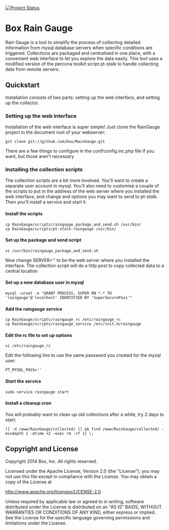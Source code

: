 [![Project Status](http://opensource.box.com/badges/maintenance.svg)](http://opensource.box.com/badges)

Box Rain Gauge
==============

Rain Gauge is a tool to simplify the process of collecting detailed information from mysql database servers when specific conditions are triggered.  Collections are packaged and centralised in one place, with a convenient web interface to let you explore the data easily.  This tool uses a modified version of the percona toolkit script pt-stalk to handle collecting data from remote servers.

## Quickstart

Installation consists of two parts: setting up the web interface, and setting up the collector.

### Setting up the web interface

Installation of the web interface is super simple!  Just clone the RainGauge project in the document root of your webserver:

	git clone git://github.com/box/RainGauge.git

There are a few things to configure in the conf/config.inc.php file if you want, but those aren't necessary

### Installing the collection scripts

The collection scripts are a bit more involved. You'll want to create a separate user account in mysql.  You'll also need to customise a couple of the scripts to put in the address of the web server where you installed the web interface, and change and options you may want to send to pt-stalk.  Then you'll install a service and start it.

#### Install the scripts

    cp RainGauge/scripts/raingauge_package_and_send.sh /usr/bin/
    cp RainGauge/scripts/pt-stalk-raingauge /usr/bin/

#### Set up the package and send script

    vi /usr/bin/raingauge_package_and_send.sh

  Now change SERVER='' to be the web server where you installed the interface.  The collection script will do a http post to copy collected data to a central location

#### Set up a new database user in mysql

    mysql -uroot -e "GRANT PROCESS, SUPER ON *.* TO 'raingauge'@'localhost' IDENTIFIED BY 'SuperSecurePass'"

#### Add the raingauge service

    cp RainGauge/scripts/raingauge_rc /etc/raingauge_rc
    cp RainGauge/scripts/raingauge_service /etc/init.d/raingauge

#### Edit the rc file to set up options

    vi /etc/raingauge_rc

  Edit the following line to use the same password you created for the mysql user:

    PT_MYSQL_PASS=''

#### Start the service

    sudo service raingauge start

#### Install a cleanup cron

  You will probably want to clean up old collections after a while, try 2 days to start:

    [[ -d /www/RainGauge/collected/ ]] && find /www/RainGauge/collected/ -mindepth 1 -mtime +2 -exec rm -rf {} \;


## Copyright and License

Copyright 2014 Box, Inc. All rights reserved.

Licensed under the Apache License, Version 2.0 (the "License");
you may not use this file except in compliance with the License.
You may obtain a copy of the License at

   http://www.apache.org/licenses/LICENSE-2.0

Unless required by applicable law or agreed to in writing, software
distributed under the License is distributed on an "AS IS" BASIS,
WITHOUT WARRANTIES OR CONDITIONS OF ANY KIND, either express or implied.
See the License for the specific language governing permissions and
limitations under the License.
